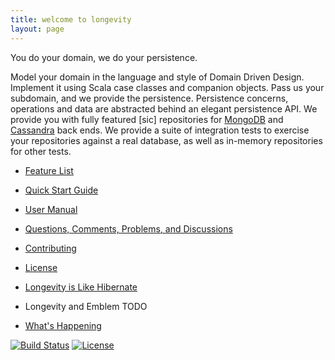 ```yaml
---
title: welcome to longevity
layout: page
---
```


<div class = "tagline">You do your domain, we do your persistence.</div>

Model your domain in the language and style of Domain Driven
Design. Implement it using Scala case classes and companion
objects. Pass us your subdomain, and we provide the
persistence. Persistence concerns, operations and data are abstracted
behind an elegant persistence API. We provide you with fully featured
[sic] repositories for [MongoDB](https://www.mongodb.org/) and
[Cassandra](http://cassandra.apache.org/) back ends. We provide a
suite of integration tests to exercise your repositories against a
real database, as well as in-memory repositories for other tests.

- [Feature List](feature-list.html)
- [Quick Start Guide](quick-start.html)
- [User Manual](manual)

- [Questions, Comments, Problems, and Discussions](discussions.html)
- [Contributing](contributing.html)
- [License](license.html)

- [Longevity is Like Hibernate](like-hibernate.html)
- Longevity and Emblem TODO
- [What's Happening](whats-happening.html)

[![Build
Status](https://travis-ci.org/sullivan-/longevity.svg?branch=master)](https://travis-ci.org/sullivan-/longevity.svg)
[![License](http://img.shields.io/:license-Apache%202-brightgreen.svg)](http://www.apache.org/licenses/LICENSE-2.0.txt)
